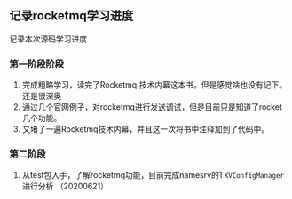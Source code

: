 ## 记录rocketmq学习进度
记录本次源码学习进度
### 第一阶段阶段
1. 完成粗略学习，读完了Rocketmq 技术内幕这本书。但是感觉啥也没有记下。还是很深奥
2. 通过几个官网例子，对rocketmq进行发送调试，但是目前只是知道了rocket几个功能。
3. 又堵了一遍Rocketmq技术内幕，并且这一次将书中注释加到了代码中。

### 第二阶段
1. 从test包入手，了解rocketmq功能，目前完成namesrv的1 `KVConfigManager`进行分析 （20200621）
